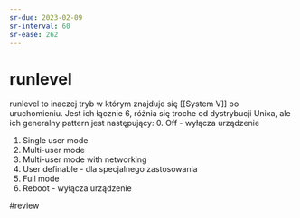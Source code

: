 ```yaml
---
sr-due: 2023-02-09
sr-interval: 60
sr-ease: 262
---
```


# runlevel
runlevel to inaczej tryb w którym znajduje się [[System V]] po uruchomieniu. Jest ich łącznie 6, różnia się troche od dystrybucji Unixa, ale ich generalny pattern jest następujący:
0. Off - wyłącza urządzenie
1. Single user mode
2. Multi-user mode
3. Multi-user mode with networking
4. User definable - dla specjalnego zastosowania
5. Full mode
6. Reboot - wyłącza urządzenie

#review

